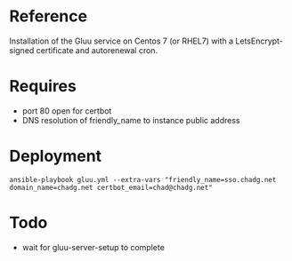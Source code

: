 # Reference
Installation of the Gluu service on Centos 7 (or RHEL7) with a LetsEncrypt-signed certificate and autorenewal cron.

# Requires
- port 80 open for certbot
- DNS resolution of friendly_name to instance public address

# Deployment
```
ansible-playbook gluu.yml --extra-vars "friendly_name=sso.chadg.net domain_name=chadg.net certbot_email=chad@chadg.net"
```

# Todo
- wait for gluu-server-setup to complete

